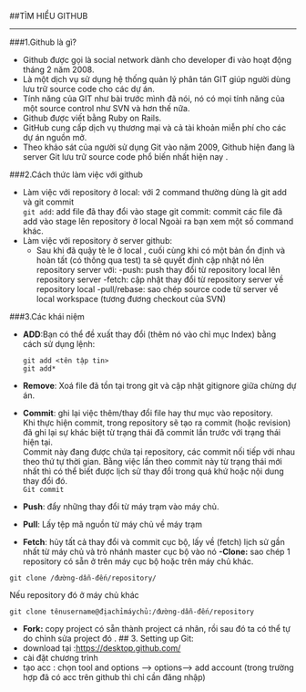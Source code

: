 ##TÌM HIỂU GITHUB  
  
  ___  
    
###1.Github là gì?   
- Github được gọi là social network dành cho developer đi vào hoạt động tháng 2 năm 2008.  
- Là một dịch vụ sử dụng hệ thống quản lý phân tán GIT giúp người dùng lưu trữ source code cho các dự án.  
- Tính năng của GIT như bài trước mình đã nói, nó có mọi tính năng của một source control như SVN và hơn thế nữa.
- Github được viết bằng Ruby on Rails.  
- GitHub cung cấp dịch vụ thương mại và cả tài khoản miễn phí cho các dự án nguồn mở.  
- Theo khảo sát của người sử dụng Git vào năm 2009, Github hiện đang là server Git lưu trữ source code phổ biến nhất hiện nay .  

###2.Cách thức làm việc với github    
- Làm việc với repository ở local: với 2 command thường dùng là git add và git commit    
`git add`: add file đã thay đổi vào stage git commit: commit các file đã add vào stage lên repository ở local Ngoài ra bạn xem một số command khác.  
- Làm việc với repository ở server github:  
  - Sau khi đã quậy tè le ở local , cuối cùng khi có một bản ổn định và hoàn tất (có thông qua test) ta sẽ quyết định cập nhật nó lên repository server với: -push: push thay đổi từ repository local lên repository server -fetch: cập nhật thay đổi từ repository server về repository local -pull/rebase: sao chép source code từ server về local workspace (tương đương checkout của SVN)    
    
###3.Các khái niệm  
- **ADD**:Bạn có thể đề xuất thay đổi (thêm nó vào chỉ mục Index) bằng cách sử dụng lệnh:  

  ```  
  git add <tên tập tin>  
  git add*  
  ```  
  
- **Remove**: Xoá file đã tồn tại trong git và cập nhật gitignore giữa chừng dự án.  
- **Commit**: ghi lại việc thêm/thay đổi file hay thư mục vào repository.  
Khi thực hiện commit, trong repository sẽ tạo ra commit (hoặc revision) đã ghi lại sự khác biệt từ trạng thái đã commit lần trước với trạng thái hiện tại.  
Commit này đang được chứa tại repository, các commit nối tiếp với nhau theo thứ tự thời gian. Bằng việc lần theo commit này từ trạng thái mới nhất thì có thể biết được lịch sử thay đổi trong quá khứ hoặc nội dung thay đổi đó.  
```Git commit```  
- **Push**: đẩy những thay đổi từ máy trạm vào máy chủ.  
- **Pull**: Lấy tệp mã nguồn từ máy chủ về máy trạm  
- **Fetch**: hủy tất cả thay đổi và commit cục bộ, lấy về (fetch) lịch sử gần nhất từ máy chủ và trỏ nhánh master cục bộ vào nó **-Clone:** sao chép 1 repository có sẵn ở trên máy cục bộ hoặc trên máy chủ khác.  

```git clone /đường-dẫn-đến/repository/```  

Nếu repository đó ở máy chủ khác  

```git clone tênusername@địachỉmáychủ:/đường-dẫn-đến/repository```  

- **Fork:** copy project có sẵn thành project cá nhân, rồi sau đó ta có thể tự do chỉnh sửa project đó . ## 3. Setting up Git:
- download tại :https://desktop.github.com/
- cài đặt chương trình
- tạo acc : chọn tool and options --> options--> add account (trong trường hợp đã có acc trên github thì chỉ cần đăng nhập)


